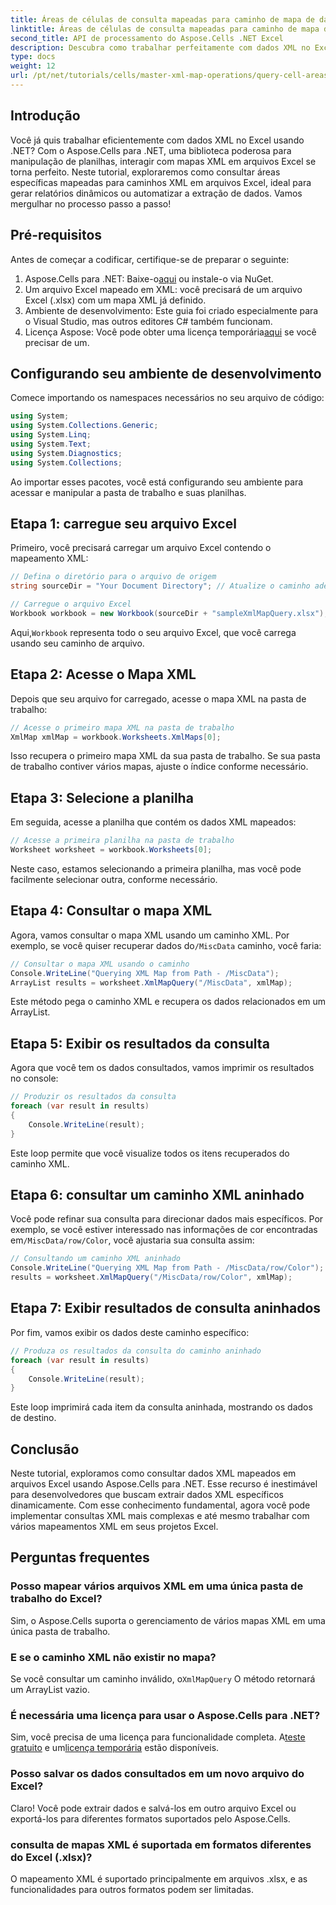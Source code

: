 ```yaml
---
title: Áreas de células de consulta mapeadas para caminho de mapa de dados XML usando Aspose.Cells
linktitle: Áreas de células de consulta mapeadas para caminho de mapa de dados XML usando Aspose.Cells
second_title: API de processamento do Aspose.Cells .NET Excel
description: Descubra como trabalhar perfeitamente com dados XML no Excel usando o Aspose.Cells para .NET. Este tutorial abrangente o guia pelo processo de consulta de áreas de células mapeadas para caminhos XML, permitindo que você automatize a extração de dados e crie relatórios dinâmicos com facilidade.
type: docs
weight: 12
url: /pt/net/tutorials/cells/master-xml-map-operations/query-cell-areas-mapped-to-xml-data-map-path/
---
```

## Introdução

Você já quis trabalhar eficientemente com dados XML no Excel usando .NET? Com o Aspose.Cells para .NET, uma biblioteca poderosa para manipulação de planilhas, interagir com mapas XML em arquivos Excel se torna perfeito. Neste tutorial, exploraremos como consultar áreas específicas mapeadas para caminhos XML em arquivos Excel, ideal para gerar relatórios dinâmicos ou automatizar a extração de dados. Vamos mergulhar no processo passo a passo!

## Pré-requisitos

Antes de começar a codificar, certifique-se de preparar o seguinte:

1.  Aspose.Cells para .NET: Baixe-o[aqui](https://releases.aspose.com/cells/net/) ou instale-o via NuGet.
2. Um arquivo Excel mapeado em XML: você precisará de um arquivo Excel (.xlsx) com um mapa XML já definido.
3. Ambiente de desenvolvimento: Este guia foi criado especialmente para o Visual Studio, mas outros editores C# também funcionam.
4.  Licença Aspose: Você pode obter uma licença temporária[aqui](https://purchase.aspose.com/temporary-license/) se você precisar de um.

## Configurando seu ambiente de desenvolvimento

Comece importando os namespaces necessários no seu arquivo de código:

```csharp
using System;
using System.Collections.Generic;
using System.Linq;
using System.Text;
using System.Diagnostics;
using System.Collections;
```

Ao importar esses pacotes, você está configurando seu ambiente para acessar e manipular a pasta de trabalho e suas planilhas.

## Etapa 1: carregue seu arquivo Excel

Primeiro, você precisará carregar um arquivo Excel contendo o mapeamento XML:

```csharp
// Defina o diretório para o arquivo de origem
string sourceDir = "Your Document Directory"; // Atualize o caminho adequadamente

// Carregue o arquivo Excel
Workbook workbook = new Workbook(sourceDir + "sampleXmlMapQuery.xlsx");
```

 Aqui,`Workbook` representa todo o seu arquivo Excel, que você carrega usando seu caminho de arquivo.

## Etapa 2: Acesse o Mapa XML

Depois que seu arquivo for carregado, acesse o mapa XML na pasta de trabalho:

```csharp
// Acesse o primeiro mapa XML na pasta de trabalho
XmlMap xmlMap = workbook.Worksheets.XmlMaps[0];
```

Isso recupera o primeiro mapa XML da sua pasta de trabalho. Se sua pasta de trabalho contiver vários mapas, ajuste o índice conforme necessário.

## Etapa 3: Selecione a planilha

Em seguida, acesse a planilha que contém os dados XML mapeados:

```csharp
// Acesse a primeira planilha na pasta de trabalho
Worksheet worksheet = workbook.Worksheets[0];
```

Neste caso, estamos selecionando a primeira planilha, mas você pode facilmente selecionar outra, conforme necessário.

## Etapa 4: Consultar o mapa XML

Agora, vamos consultar o mapa XML usando um caminho XML. Por exemplo, se você quiser recuperar dados do`/MiscData` caminho, você faria:

```csharp
// Consultar o mapa XML usando o caminho
Console.WriteLine("Querying XML Map from Path - /MiscData");
ArrayList results = worksheet.XmlMapQuery("/MiscData", xmlMap);
```

Este método pega o caminho XML e recupera os dados relacionados em um ArrayList.

## Etapa 5: Exibir os resultados da consulta

Agora que você tem os dados consultados, vamos imprimir os resultados no console:

```csharp
// Produzir os resultados da consulta
foreach (var result in results)
{
    Console.WriteLine(result);
}
```

Este loop permite que você visualize todos os itens recuperados do caminho XML.

## Etapa 6: consultar um caminho XML aninhado

 Você pode refinar sua consulta para direcionar dados mais específicos. Por exemplo, se você estiver interessado nas informações de cor encontradas em`/MiscData/row/Color`, você ajustaria sua consulta assim:

```csharp
// Consultando um caminho XML aninhado
Console.WriteLine("Querying XML Map from Path - /MiscData/row/Color");
results = worksheet.XmlMapQuery("/MiscData/row/Color", xmlMap);
```

## Etapa 7: Exibir resultados de consulta aninhados

Por fim, vamos exibir os dados deste caminho específico:

```csharp
// Produza os resultados da consulta do caminho aninhado
foreach (var result in results)
{
    Console.WriteLine(result);
}
```

Este loop imprimirá cada item da consulta aninhada, mostrando os dados de destino.

## Conclusão

Neste tutorial, exploramos como consultar dados XML mapeados em arquivos Excel usando Aspose.Cells para .NET. Esse recurso é inestimável para desenvolvedores que buscam extrair dados XML específicos dinamicamente. Com esse conhecimento fundamental, agora você pode implementar consultas XML mais complexas e até mesmo trabalhar com vários mapeamentos XML em seus projetos Excel. 

## Perguntas frequentes

### Posso mapear vários arquivos XML em uma única pasta de trabalho do Excel?  
Sim, o Aspose.Cells suporta o gerenciamento de vários mapas XML em uma única pasta de trabalho.

### E se o caminho XML não existir no mapa?  
 Se você consultar um caminho inválido, o`XmlMapQuery` O método retornará um ArrayList vazio.

### É necessária uma licença para usar o Aspose.Cells para .NET?  
 Sim, você precisa de uma licença para funcionalidade completa. A[teste gratuito](https://releases.aspose.com/) e um[licença temporária](https://purchase.aspose.com/temporary-license/) estão disponíveis.

### Posso salvar os dados consultados em um novo arquivo do Excel?  
Claro! Você pode extrair dados e salvá-los em outro arquivo Excel ou exportá-los para diferentes formatos suportados pelo Aspose.Cells.

### consulta de mapas XML é suportada em formatos diferentes do Excel (.xlsx)?  
O mapeamento XML é suportado principalmente em arquivos .xlsx, e as funcionalidades para outros formatos podem ser limitadas.